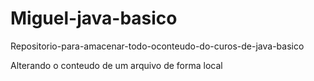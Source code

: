 # Miguel-java-basico
Repositorio-para-amacenar-todo-oconteudo-do-curos-de-java-basico

Alterando o conteudo de um arquivo de forma local
